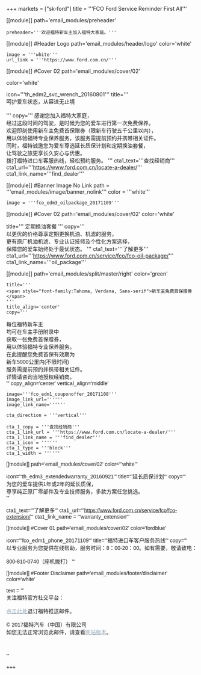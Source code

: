 
+++
markets = ["sk-ford"]
title = '''FCO Ford Service Reminder First All'''

[[module]]
path='email_modules/preheader'

	preheader='''欢迎福特新车主加入福特大家庭。'''

[[module]] #Header Logo
path='email_modules/header/logo'
color='white'

	image = '''white'''
	url_link = '''https://www.ford.com.cn/'''
    
[[module]] #Cover 02
path='email_modules/cover/02'

color='white'

icon='''th_edm2_svc_wrench_20160801''' 
title='''
    <span style="white-space:nowrap;">呵护爱车状态，从容进无止境</span>
    <br/>
    <br/>
'''
copy='''
    <span style="white-space:nowrap;">感谢您加入福特大家庭，</span>
    <br/>
    <span style="white-space:nowrap;">经过这段时间的驾驶，是时候为您的爱车进行第一次免费保养。</span>
    <br/>
    <span style="white-space:nowrap;">欢迎即刻使用新车主免费首保赠券（限新车行驶五千公里以内），</span>
    <br/>
    <span style="white-space:nowrap;">用以体验福特专业保养服务，该服务需提前预约并携带相关证件。</span>
    <br/>
    <span style="white-space:nowrap;">同时，福特诚邀您为爱车尊选延长质保计划和定期换油套餐，</span>
    <br/>
    <span style="white-space:nowrap;">让驾驶之旅更享长久安心与优惠。</span>
    <br/>
    <span style="white-space:nowrap;">拨打福特进口车客服热线，轻松预约服务。</span>
'''
cta1_text='''<span style="white-space:nowrap;">查找经销商</span>'''
cta1_url='''https://www.ford.com.cn/locate-a-dealer/'''
cta1_link_name='''find_dealer'''

 [[module]] #Banner Image No Link
path = '''email_modules/image/banner_nolink'''
color = '''white'''

	image = '''fco_edm3_oilpackage_20171109'''

[[module]] #Cover 02
path='email_modules/cover/02'
color='white'

title='''
    <span style="white-space:nowrap;">定期换油套餐</span>
'''
copy='''
    <span style="white-space:nowrap;">以更优的价格尊享定期更换机油、机滤的服务，</span>
    <br/>
    <span style="white-space:nowrap;">更有原厂机油机滤、专业认证技师及个性化方案选择，</span>
    <br/>
    <span style="white-space:nowrap;">保障您的爱车始终处于最优状态。</span>
'''
cta1_text='''<span style="white-space:nowrap;">了解更多</span>'''
cta1_url='''https://www.ford.com.cn/service/fco/fco-oil-package/'''
cta1_link_name='''oil_package'''

[[module]]
path='email_modules/split/master/right'
color='green'

	title='''
    <span style="font-family:Tahoma, Verdana, Sans-serif">新车主免费首保赠券</span>
    '''
	title_align='center'
	copy='''
<span style="font-family:Tahoma, Verdana, Sans-serif;">
<span style="white-space:nowrap;">每位福特新车主</span>
<br/>
<span style="white-space:nowrap;">均可在车主手册附录中</span>
<br/>
<span style="white-space:nowrap;">获取一张免费首保赠券，</span>
<br/>
<span style="white-space:nowrap;">用以体验福特专业保养服务。</span>
<br/>
<span style="white-space:nowrap;">在此提醒您免费首保有效期为</span>
<br/>
<span style="white-space:nowrap;">新车5000公里内(不限时间)</span>
<br/>
<span style="white-space:nowrap;">服务需提前预约并携带相关证件。</span>
<br/>
<span style="white-space:nowrap;">详情请咨询当地授权经销商。</span>
<br />
    '''
	copy_align='center'
	vertical_align='middle'

	image='''fco_edm1_couponoffer_20171108'''
	image_link_url=''''''
	image_link_name=''''''

	cta_direction = '''vertical'''

	cta_1_copy = '''查找经销商'''
	cta_1_link_url = '''https://www.ford.com.cn/locate-a-dealer/'''
	cta_1_link_name = '''find_dealer'''
	cta_1_icon = ''''''
	cta_1_type = '''block'''
	cta_1_width = ''''''

[[module]]
path='email_modules/cover/02'
color='''white'''

icon='''th_edm3_extendedwarranty_20160921'''
title='''<span style="font-family:Tahoma, Verdana, Sans-serif">延长质保计划</span>'''
copy='''
<span style="font-family:Tahoma, Verdana, Sans-serif">
<span style="white-space:nowrap;">为您的爱车提供1年或2年的延长质保，</span>
<br/>
<span style="white-space:nowrap;">尊享纯正原厂零部件及专业技师服务，多款方案任您挑选。</span>  
'''

cta1_text='''<span style="font-family:Tahoma, Verdana, Sans-serif">了解更多</span>'''
cta1_url='''https://www.ford.com.cn/service/fco/fco-extension/'''
cta1_link_name = '''warranty_extension'''
    
[[module]] #Cover 01
path='email_modules/cover/02'
color='fordblue'

icon='''fco_edm1_phone_20171109'''
title='''<span style="white-space:nowrap;">福特进口车客户服务热线</span>'''
copy='''
    <span style="white-space:nowrap;">以专业服务为您提供在线帮助，服务时间：8：00-20：00。如有需要，敬请致电：</span>
    <br/>
    <br/>
    <span style="white-space:nowrap;">800-810-0740（座机拨打）</span>
'''

[[module]] #Footer Disclaimer
path='email_modules/footer/disclaimer'
color='white'

text = '''
<span style="font-family:'Nanum Gothic',Malgun Gothic,sans-serif">
<br/>
<span style="white-space:nowrap;">关注福特官方社交平台：</span>
<br/>
<br/>
<span style="white-space:nowrap;"><a href="https://www.ford-korea.com/privacy/" name="privacy" style="text-decoration:underline; color:#91a4b1;">点击此处</a>退订福特推送邮件。</span>
<br/>
<br/>
<span style="font-family:'Nanum Gothic',Malgun Gothic,sans-serif;">
<span style="white-space:nowrap;">© 2017福特汽车（中国）有限公司</span>
<br/>
<span style="white-space:nowrap;">如您无法正常浏览此邮件，请查看<a href="https://www.ford-korea.com/privacy/" name="privacy" style="text-decoration:underline; color:#91a4b1;">网站版本</a>。</span>

<br/>
<br/>
'''

+++
